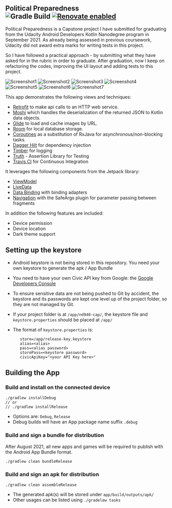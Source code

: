 ## Political Preparedness<br/>![Gradle Build](https://github.com/ryanw-mobile/nd940-cap-advanced-android-programming-project/actions/workflows/main_build.yml/badge.svg) [![Renovate enabled](https://img.shields.io/badge/renovate-enabled-brightgreen.svg)](https://renovatebot.com/)

Political Preparedness is a Capstone project I have submitted for graduating from the Udacity
Android Developers Kotlin Nanodegree program in September 2021. As already being assessed in
previous coursework, Udacity did not award extra marks for writing tests in this project.

So I have followed a practical approach - by submitting what they have asked for in the rubric in
order to graduate. After graduation, now I keep on refactoring the codes, improving the UI layout
and adding tests to this project.

![Screenshot1](screenshots/screen0.png) ![Screenshot2](screenshots/screen1.png)
![Screenshot3](screenshots/screen2.png) ![Screenshot4](screenshots/screen3.png)
![Screenshot5](screenshots/screen4.png) ![Screenshot6](screenshots/screen5.png)
![Screenshot7](screenshots/screen6.png)

This app demonstrates the following views and techniques:

* [Retrofit](https://square.github.io/retrofit/) to make api calls to an HTTP web service.
* [Moshi](https://github.com/square/moshi) which handles the deserialization of the returned JSON to
  Kotlin data objects.
* [Glide](https://bumptech.github.io/glide/) to load and cache images by URL.
* [Room](https://developer.android.com/training/data-storage/room) for local database storage.
* [Coroutines](https://github.com/Kotlin/kotlinx.coroutines) as a substitution of RxJava for
  asynchronous/non-blocking tasks.
* [Dagger Hilt](https://dagger.dev/hilt/) for dependency injection
* [Timber](https://github.com/JakeWharton/timber) for logging
* [Truth](https://truth.dev/) - Assertion Library for Testing
* [Travis CI](https://travis-ci.org/) for Continuous Integration

It leverages the following components from the Jetpack library:

* [ViewModel](https://developer.android.com/topic/libraries/architecture/viewmodel)
* [LiveData](https://developer.android.com/topic/libraries/architecture/livedata)
* [Data Binding](https://developer.android.com/topic/libraries/data-binding/) with binding adapters
* [Navigation](https://developer.android.com/topic/libraries/architecture/navigation/) with the
  SafeArgs plugin for parameter passing between fragments

In addition the following features are included:

* Device permission
* Device location
* Dark theme support

## Setting up the keystore

* Android keystore is not being stored in this repository. You need your own keystore to generate
  the apk / App Bundle

* You need to have your own Civic API key from Google:
  the [Google Developers Console](https://console.developers.google.com/)

* To ensure sensitive data are not being pushed to Git by accident, the keystore and its passwords
  are kept one level up of the project folder, so they are not managed by Git.

* If your project folder is at `/app/nd940-cap/`, the keystore file and `keystore.properties`
  should be placed at `/app/`

* The format of `keystore.properties` is:
  ```
     store=/app/release-key.keystore
     alias=<alias>
     pass=<alias password>
     storePass=<keystore password>
     civicApiKey="<your API Key here>"
  ```

## Building the App

### Build and install on the connected device

   ```
   ./gradlew installDebug
   // or
   // ./gradlew installRelease
   ```

* Options are: `Debug`, `Release`
* Debug builds will have an App package name suffix `.debug`

### Build and sign a bundle for distribution

After August 2021, all new apps and games will be required to publish with the Android App Bundle
format.

   ```
   ./gradlew clean bundleRelease
   ```

### Build and sign an apk for distribution

   ```
   ./gradlew clean assembleRelease
   ```

* The generated apk(s) will be stored under `app/build/outputs/apk/`
* Other usages can be listed using `./gradelew tasks`
